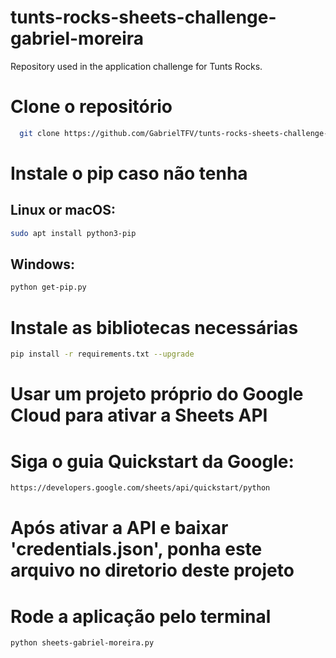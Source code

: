 # tunts-rocks-sheets-challenge-gabriel-moreira
Repository used in the application challenge for Tunts Rocks.

# Clone o repositório
```bash
  git clone https://github.com/GabrielTFV/tunts-rocks-sheets-challenge-gabriel-moreira.git
```

# Instale o pip caso não tenha
## Linux or macOS:
```bash
sudo apt install python3-pip
```

## Windows:
```bash
python get-pip.py
```

# Instale as bibliotecas necessárias
```bash
pip install -r requirements.txt --upgrade
```

# Usar um projeto próprio do Google Cloud para ativar a Sheets API
# Siga o guia Quickstart da Google:
```bash
https://developers.google.com/sheets/api/quickstart/python
```
# Após ativar a API e baixar 'credentials.json', ponha este arquivo no diretorio deste projeto

# Rode a aplicação pelo terminal
```bash
python sheets-gabriel-moreira.py
```
